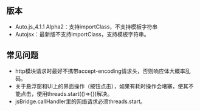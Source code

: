 ## 版本
- Auto.js_4.1.1 Alpha2：支持importClass，不支持模板字符串
- Autojsx：最新版不支持importClass，支持模板字符串。
## 常见问题
- http模块请求时最好不携带accept-encoding请求头，否则响应体大概率乱码。
- 关于悬浮窗和UI上的界面操作（按钮点击），如果有耗时操作会堵塞，使其不能点击，使用threads.start(()=>{})解决。
- jsBridge.callHandler里的网络请求必须threads.start。
